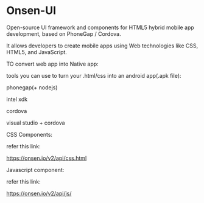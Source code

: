 # Onsen-UI
Open-source UI framework and components for HTML5 hybrid mobile app development, based on PhoneGap / Cordova. 

It allows developers to create mobile apps using Web technologies like CSS, HTML5, and JavaScript.


TO convert web app into Native app:

tools you can use to turn your .html/css into an android app(.apk file):

phonegap(+ nodejs)

intel xdk

cordova

visual studio + cordova


CSS Components:

refer this link:

https://onsen.io/v2/api/css.html

Javascript component:

refer this link:

https://onsen.io/v2/api/js/
